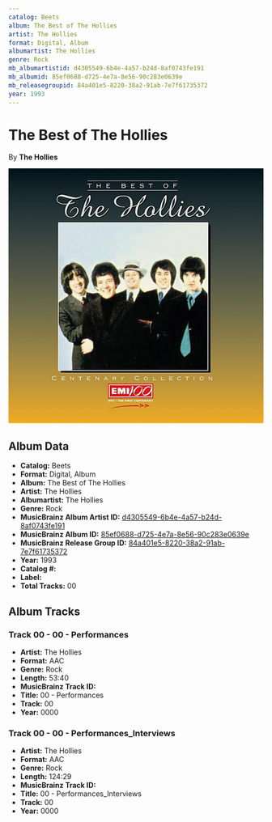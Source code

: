 ```yaml
---
catalog: Beets
album: The Best of The Hollies
artist: The Hollies
format: Digital, Album
albumartist: The Hollies
genre: Rock
mb_albumartistid: d4305549-6b4e-4a57-b24d-8af0743fe191
mb_albumid: 85ef0688-d725-4e7a-8e56-90c283e0639e
mb_releasegroupid: 84a401e5-8220-38a2-91ab-7e7f61735372
year: 1993
---
```


# The Best of The Hollies

By **The Hollies**

![](../../assets/beetscovers/The_Hollies-The_Best_of_The_Hollies.jpg)

## Album Data

- **Catalog:** Beets
- **Format:** Digital, Album
- **Album:** The Best of The Hollies
- **Artist:** The Hollies
- **Albumartist:** The Hollies
- **Genre:** Rock
- **MusicBrainz Album Artist ID:** [d4305549-6b4e-4a57-b24d-8af0743fe191](https://musicbrainz.org/artist/d4305549-6b4e-4a57-b24d-8af0743fe191)
- **MusicBrainz Album ID:** [85ef0688-d725-4e7a-8e56-90c283e0639e](https://musicbrainz.org/release/85ef0688-d725-4e7a-8e56-90c283e0639e)
- **MusicBrainz Release Group ID:** [84a401e5-8220-38a2-91ab-7e7f61735372](https://musicbrainz.org/release-group/84a401e5-8220-38a2-91ab-7e7f61735372)
- **Year:** 1993
- **Catalog #:** 
- **Label:** 
- **Total Tracks:** 00

## Album Tracks

### Track 00 - 00 - Performances

- **Artist:** The Hollies
- **Format:** AAC
- **Genre:** Rock
- **Length:** 53:40
- **MusicBrainz Track ID:** [](https://musicbrainz.org/recording/)
- **Title:** 00 - Performances
- **Track:** 00
- **Year:** 0000

### Track 00 - 00 - Performances_Interviews

- **Artist:** The Hollies
- **Format:** AAC
- **Genre:** Rock
- **Length:** 124:29
- **MusicBrainz Track ID:** [](https://musicbrainz.org/recording/)
- **Title:** 00 - Performances_Interviews
- **Track:** 00
- **Year:** 0000

